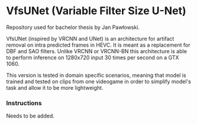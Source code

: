 # VfsUNet (Variable Filter Size U-Net)
Repository used for bachelor thesis by Jan Pawłowski.

VfsUNet (inspired by VRCNN and UNet) is an architecture for artifact removal on intra predicted frames
in HEVC. It is meant as a replacement for DBF and SAO filters.
Unlike VRCNN or VRCNN-BN this architecture is able to perform 
inference on 1280x720 input 30 times per second on a GTX 1060.

This version is tested in domain specific scenarios, meaning that
model is trained and tested on clips from one videogame
in order to simplify model's task and allow it to be more lightweight.

### Instructions

Needs to be added.




